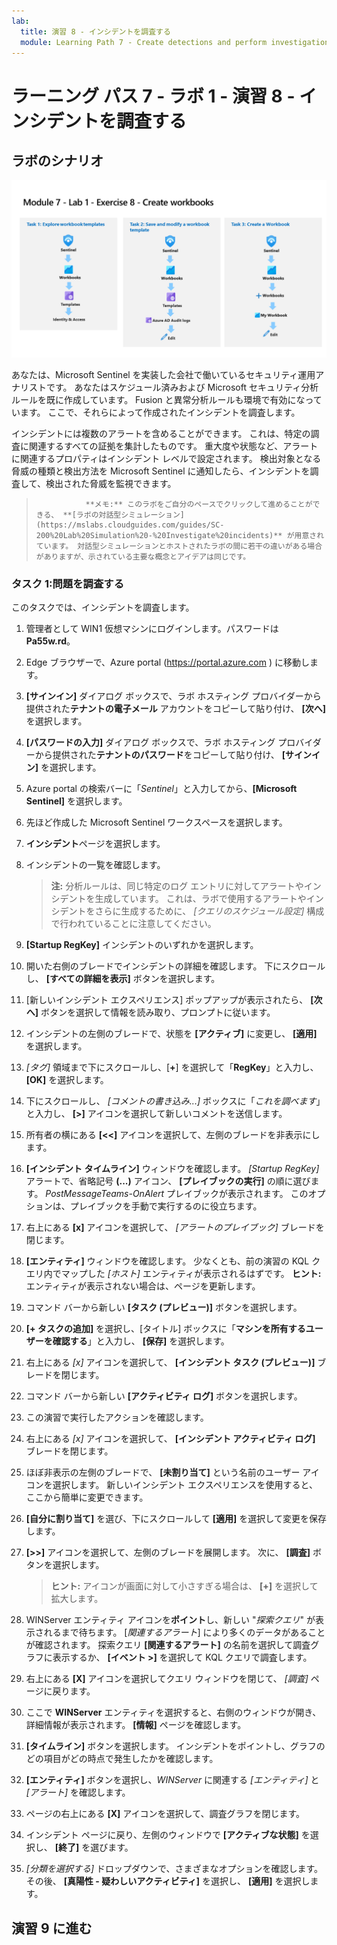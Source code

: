 ```yaml
---
lab:
  title: 演習 8 - インシデントを調査する
  module: Learning Path 7 - Create detections and perform investigations using Microsoft Sentinel
---
```


# ラーニング パス 7 - ラボ 1 - 演習 8 - インシデントを調査する

## ラボのシナリオ

![ラボの概要。](../Media/SC-200-Lab_Diagrams_Mod7_L1_Ex8.png)

あなたは、Microsoft Sentinel を実装した会社で働いているセキュリティ運用アナリストです。 あなたはスケジュール済みおよび Microsoft セキュリティ分析ルールを既に作成しています。 Fusion と異常分析ルールも環境で有効になっています。 ここで、それらによって作成されたインシデントを調査します。

インシデントには複数のアラートを含めることができます。 これは、特定の調査に関連するすべての証拠を集計したものです。 重大度や状態など、アラートに関連するプロパティはインシデント レベルで設定されます。 検出対象となる脅威の種類と検出方法を Microsoft Sentinel に通知したら、インシデントを調査して、検出された脅威を監視できます。

>                **メモ:** このラボをご自分のペースでクリックして進めることができる、 **[ラボの対話型シミュレーション](https://mslabs.cloudguides.com/guides/SC-200%20Lab%20Simulation%20-%20Investigate%20incidents)** が用意されています。 対話型シミュレーションとホストされたラボの間に若干の違いがある場合がありますが、示されている主要な概念とアイデアは同じです。 


### タスク 1:問題を調査する

このタスクでは、インシデントを調査します。

1. 管理者として WIN1 仮想マシンにログインします。パスワードは**Pa55w.rd**。  

1. Edge ブラウザーで、Azure portal (https://portal.azure.com ) に移動します。

1. **[サインイン]** ダイアログ ボックスで、ラボ ホスティング プロバイダーから提供された**テナントの電子メール** アカウントをコピーして貼り付け、 **[次へ]** を選択します。

1. **[パスワードの入力]** ダイアログ ボックスで、ラボ ホスティング プロバイダーから提供された**テナントのパスワード**をコピーして貼り付け、 **[サインイン]** を選択します。

1. Azure portal の検索バーに「*Sentinel*」と入力してから、**[Microsoft Sentinel]** を選択します。

1. 先ほど作成した Microsoft Sentinel ワークスペースを選択します。

1. **インシデント**ページを選択します。

1. インシデントの一覧を確認します。

    >**注:**  分析ルールは、同じ特定のログ エントリに対してアラートやインシデントを生成しています。 これは、ラボで使用するアラートやインシデントをさらに生成するために、 *[クエリのスケジュール設定]* 構成で行われていることに注意してください。
  
1. **[Startup RegKey]** インシデントのいずれかを選択します。

1. 開いた右側のブレードでインシデントの詳細を確認します。 下にスクロールし、 **[すべての詳細を表示]** ボタンを選択します。

1. [新しいインシデント エクスペリエンス] ポップアップが表示されたら、 **[次へ]** ボタンを選択して情報を読み取り、プロンプトに従います。

1. インシデントの左側のブレードで、状態を **[アクティブ]** に変更し、 **[適用]** を選択します。

1. *[タグ]* 領域まで下にスクロールし、[**+**] を選択して「**RegKey**」と入力し、**[OK]** を選択します。

1. 下にスクロールし、 *[コメントの書き込み...]* ボックスに「*これを調べます*」と入力し、 **[>]** アイコンを選択して新しいコメントを送信します。

1. 所有者の横にある **[<<]** アイコンを選択して、左側のブレードを非表示にします。

1. **[インシデント タイムライン]** ウィンドウを確認します。 *[Startup RegKey]* アラートで、省略記号 **(...)** アイコン、 **[プレイブックの実行]** の順に選びます。 *PostMessageTeams-OnAlert* プレイブックが表示されます。 このオプションは、プレイブックを手動で実行するのに役立ちます。

1. 右上にある **[x]** アイコンを選択して、 *[アラートのプレイブック]* ブレードを閉じます。

1. **[エンティティ]** ウィンドウを確認します。 少なくとも、前の演習の KQL クエリ内でマップした *[ホスト]* エンティティが表示されるはずです。 **ヒント:** エンティティが表示されない場合は、ページを更新します。

1. コマンド バーから新しい **[タスク (プレビュー)]** ボタンを選択します。

1. **[+ タスクの追加]** を選択し、[タイトル] ボックスに「**マシンを所有するユーザーを確認する**」と入力し、 **[保存]** を選択します。

1. 右上にある *[x]* アイコンを選択して、 **[インシデント タスク (プレビュー)]** ブレードを閉じます。

1. コマンド バーから新しい **[アクティビティ ログ]** ボタンを選択します。

1. この演習で実行したアクションを確認します。

1. 右上にある *[x]* アイコンを選択して、 **[インシデント アクティビティ ログ]** ブレードを閉じます。

1. ほぼ非表示の左側のブレードで、 **[未割り当て]** という名前のユーザー アイコンを選択します。 新しいインシデント エクスペリエンスを使用すると、ここから簡単に変更できます。

1. **[自分に割り当て]** を選び、下にスクロールして **[適用]** を選択して変更を保存します。

1. **[>>]** アイコンを選択して、左側のブレードを展開します。 次に、 **[調査]** ボタンを選択します。

    >**ヒント:** アイコンが画面に対して小さすぎる場合は、 **[+]** を選択して拡大します。

1. WINServer エンティティ アイコンを**ポイント**し、新しい "*探索クエリ*" が表示されるまで待ちます。 [*関連するアラート*] により多くのデータがあることが確認されます。 探索クエリ **[関連するアラート]** の名前を選択して調査グラフに表示するか、 **[イベント >]** を選択して KQL クエリで調査します。

1. 右上にある **[X]** アイコンを選択してクエリ ウィンドウを閉じて、 *[調査]* ページに戻ります。

1. ここで **WINServer** エンティティを選択すると、右側のウィンドウが開き、詳細情報が表示されます。 **[情報]** ページを確認します。

1. **[タイムライン]** ボタンを選択します。 インシデントをポイントし、グラフのどの項目がどの時点で発生したかを確認します。

1. **[エンティティ]** ボタンを選択し、*WINServer* に関連する *[エンティティ]* と *[アラート]* を確認します。

1. ページの右上にある **[X]** アイコンを選択して、調査グラフを閉じます。

1. インシデント ページに戻り、左側のウィンドウで **[アクティブな状態]** を選択し、 **[終了]** を選びます。 

1. *[分類を選択する]* ドロップダウンで、さまざまなオプションを確認します。 その後、 **[真陽性 - 疑わしいアクティビティ]** を選択し、 **[適用]** を選択します。

## 演習 9 に進む

